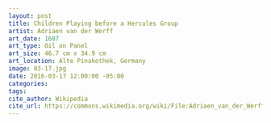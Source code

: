 ```yaml
---
layout: post
title: Children Playing before a Hercules Group
artist: Adriaen van der Werff
art_date: 1687
art_type: Oil on Panel
art_size: 46.7 cm x 34.9 cm
art_location: Alte Pinakothek, Germany
image: 03-17.jpg
date: 2016-03-17 12:00:00 -05:00
categories:
tags:
cite_author: Wikipedia
cite_url: https://commons.wikimedia.org/wiki/File:Adriaen_van_der_Werff_-_Children_Playing_before_a_Hercules_Group_(detail)_-_WGA25528.jpg
---
```

